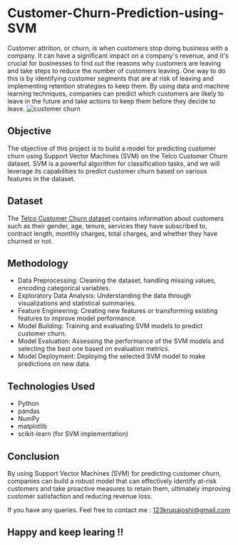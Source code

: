 # Customer-Churn-Prediction-using-SVM
Customer attrition, or churn, is when customers stop doing business with a company. It can have a significant impact on a company's revenue, and it's crucial for businesses to find out the reasons why customers are leaving and take steps to reduce the number of customers leaving. One way to do this is by identifying customer segments that are at risk of leaving and implementing retention strategies to keep them. By using data and machine learning techniques, companies can predict which customers are likely to leave in the future and take actions to keep them before they decide to leave.
![customer churn](https://github.com/Krupa3006/Customer-Churn-Prediction-using-SVM/assets/123809531/37e19290-f6ec-4109-b564-3e6d3e936dcf)

## Objective
The objective of this project is to build a model for predicting customer churn using Support Vector Machines (SVM) on the Telco Customer Churn dataset. SVM is a powerful algorithm for classification tasks, and we will leverage its capabilities to predict customer churn based on various features in the dataset.

## Dataset
The [Telco Customer Churn dataset](https://www.kaggle.com/blastchar/telco-customer-churn) contains information about customers such as their gender, age, tenure, services they have subscribed to, contract length, monthly charges, total charges, and whether they have churned or not.

## Methodology
- Data Preprocessing: Cleaning the dataset, handling missing values, encoding categorical variables.
- Exploratory Data Analysis: Understanding the data through visualizations and statistical summaries.
- Feature Engineering: Creating new features or transforming existing features to improve model performance.
- Model Building: Training and evaluating SVM models to predict customer churn.
- Model Evaluation: Assessing the performance of the SVM models and selecting the best one based on evaluation metrics.
- Model Deployment: Deploying the selected SVM model to make predictions on new data.
## Technologies Used
- Python
- pandas
- NumPy
- matplotlib
- scikit-learn (for SVM implementation)
## Conclusion
By using Support Vector Machines (SVM) for predicting customer churn, companies can build a robust model that can effectively identify at-risk customers and take proactive measures to retain them, ultimately improving customer satisfaction and reducing revenue loss.

If you have any queries. Feel free to contact me : 123krupajoshi@gmail.com 

## Happy and keep learing !!
